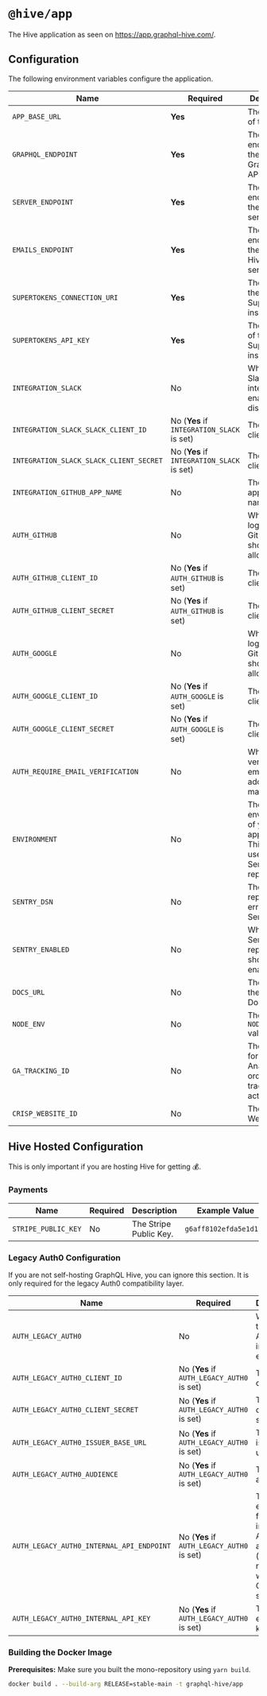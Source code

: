 # `@hive/app`

The Hive application as seen on https://app.graphql-hive.com/.

## Configuration

The following environment variables configure the application.

| Name                                    | Required                                   | Description                                                                           | Example Value                                        |
| --------------------------------------- | ------------------------------------------ | ------------------------------------------------------------------------------------- | ---------------------------------------------------- |
| `APP_BASE_URL`                          | **Yes**                                    | The base url of the app,                                                              | `https://app.graphql-hive.com`                       |
| `GRAPHQL_ENDPOINT`                      | **Yes**                                    | The endpoint of the Hive GraphQL API.                                                 | `http://127.0.0.1:4000/graphql`                      |
| `SERVER_ENDPOINT`                       | **Yes**                                    | The endpoint of the Hive server.                                                      | `http://127.0.0.1:4000`                              |
| `EMAILS_ENDPOINT`                       | **Yes**                                    | The endpoint of the GraphQL Hive Email service.                                       | `http://127.0.0.1:6260`                              |
| `SUPERTOKENS_CONNECTION_URI`            | **Yes**                                    | The URI of the SuperTokens instance.                                                  | `http://127.0.0.1:3567`                              |
| `SUPERTOKENS_API_KEY`                   | **Yes**                                    | The API KEY of the SuperTokens instance.                                              | `iliketurtlesandicannotlie`                          |
| `INTEGRATION_SLACK`                     | No                                         | Whether the Slack integration is enabled or disabled.                                 | `1` (enabled) or `0` (disabled)                      |
| `INTEGRATION_SLACK_SLACK_CLIENT_ID`     | No (**Yes** if `INTEGRATION_SLACK` is set) | The Slack client ID.                                                                  | `g6aff8102efda5e1d12e`                               |
| `INTEGRATION_SLACK_SLACK_CLIENT_SECRET` | No (**Yes** if `INTEGRATION_SLACK` is set) | The Slack client secret.                                                              | `g12e552xx54xx2b127821dc4abc4491dxxxa6b187`          |
| `INTEGRATION_GITHUB_APP_NAME`           | No                                         | The GitHub application name.                                                          | `graphql-hive-self-hosted`                           |
| `AUTH_GITHUB`                           | No                                         | Whether login via GitHub should be allowed                                            | `1` (enabled) or `0` (disabled)                      |
| `AUTH_GITHUB_CLIENT_ID`                 | No (**Yes** if `AUTH_GITHUB` is set)       | The GitHub client ID.                                                                 | `g6aff8102efda5e1d12e`                               |
| `AUTH_GITHUB_CLIENT_SECRET`             | No (**Yes** if `AUTH_GITHUB` is set)       | The GitHub client secret.                                                             | `g12e552xx54xx2b127821dc4abc4491dxxxa6b187`          |
| `AUTH_GOOGLE`                           | No                                         | Whether login via GitHub should be allowed                                            | `1` (enabled) or `0` (disabled)                      |
| `AUTH_GOOGLE_CLIENT_ID`                 | No (**Yes** if `AUTH_GOOGLE` is set)       | The Google client ID.                                                                 | `g6aff8102efda5e1d12e`                               |
| `AUTH_GOOGLE_CLIENT_SECRET`             | No (**Yes** if `AUTH_GOOGLE` is set)       | The Google client secret.                                                             | `g12e552xx54xx2b127821dc4abc4491dxxxa6b187`          |
| `AUTH_REQUIRE_EMAIL_VERIFICATION`       | No                                         | Whether verifying the email address is mandatory.                                     | `1` (enabled) or `0` (disabled)                      |
| `ENVIRONMENT`                           | No                                         | The environment of your Hive app. (**Note:** This will be used for Sentry reporting.) | `staging`                                            |
| `SENTRY_DSN`                            | No                                         | The DSN for reporting errors to Sentry.                                               | `https://dooobars@o557896.ingest.sentry.io/12121212` |
| `SENTRY_ENABLED`                        | No                                         | Whether Sentry error reporting should be enabled.                                     | `1` (enabled) or `0` (disabled)                      |
| `DOCS_URL`                              | No                                         | The URL of the Hive Docs                                                              | `https://docs.graphql-hive.com`                      |
| `NODE_ENV`                              | No                                         | The `NODE_ENV` value.                                                                 | `production`                                         |
| `GA_TRACKING_ID`                        | No                                         | The token for Google Analytics in order to track user actions.                        | `g6aff8102efda5e1d12e`                               |
| `CRISP_WEBSITE_ID`                      | No                                         | The Crisp Website ID                                                                  | `g6aff8102efda5e1d12e`                               |

## Hive Hosted Configuration

This is only important if you are hosting Hive for getting 💰.

### Payments

| Name                | Required | Description            | Example Value          |
| ------------------- | -------- | ---------------------- | ---------------------- |
| `STRIPE_PUBLIC_KEY` | No       | The Stripe Public Key. | `g6aff8102efda5e1d12e` |

### Legacy Auth0 Configuration

If you are not self-hosting GraphQL Hive, you can ignore this section. It is only required for the legacy Auth0 compatibility layer.

| Name                                      | Required                                   | Description                                                                                               | Example Value                               |
| ----------------------------------------- | ------------------------------------------ | --------------------------------------------------------------------------------------------------------- | ------------------------------------------- |
| `AUTH_LEGACY_AUTH0`                       | No                                         | Whether the legacy Auth0 import is enabled.                                                               | `1` (enabled) or `0` (disabled)             |
| `AUTH_LEGACY_AUTH0_CLIENT_ID`             | No (**Yes** if `AUTH_LEGACY_AUTH0` is set) | The Auth0 client ID.                                                                                      | `rDSpExxD8sfqlpF1kbxxLkMNYI2Sxxx`           |
| `AUTH_LEGACY_AUTH0_CLIENT_SECRET`         | No (**Yes** if `AUTH_LEGACY_AUTH0` is set) | The Auth0 client secret.                                                                                  | `e43f156xx54en2b56117dc4abc4491dxxbb6b187`  |
| `AUTH_LEGACY_AUTH0_ISSUER_BASE_URL`       | No (**Yes** if `AUTH_LEGACY_AUTH0` is set) | The Auth0 issuer base url.                                                                                | `https://your-project.us.auth0.com`         |
| `AUTH_LEGACY_AUTH0_AUDIENCE`              | No (**Yes** if `AUTH_LEGACY_AUTH0` is set) | The Auth0 audience                                                                                        | `https://your-project.us.auth0.com/api/v2/` |
| `AUTH_LEGACY_AUTH0_INTERNAL_API_ENDPOINT` | No (**Yes** if `AUTH_LEGACY_AUTH0` is set) | The internal endpoint for importing Auth0 accounts. (**Note:** This route is within the GraphQL service.) | `http://127.0.0.1:4000/__legacy`            |
| `AUTH_LEGACY_AUTH0_INTERNAL_API_KEY`      | No (**Yes** if `AUTH_LEGACY_AUTH0` is set) | The internal endpoint key.                                                                                | `iliketurtles`                              |

### Building the Docker Image

**Prerequisites:** Make sure you built the mono-repository using `yarn build`.

```bash
docker build . --build-arg RELEASE=stable-main -t graphql-hive/app
```
